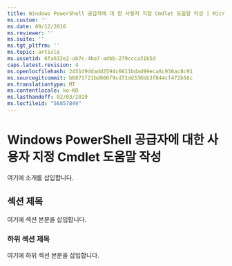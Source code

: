 ```yaml
---
title: Windows PowerShell 공급자에 대 한 사용자 지정 Cmdlet 도움말 작성 | Microsoft Docs
ms.custom: ''
ms.date: 09/12/2016
ms.reviewer: ''
ms.suite: ''
ms.tgt_pltfrm: ''
ms.topic: article
ms.assetid: 6fa632e2-ab7c-4be7-adbb-279ccca31b5d
caps.latest.revision: 4
ms.openlocfilehash: 2451d9ddadd2594c6611bdad99eca8c936ac8c91
ms.sourcegitcommit: b6871f21bd666f9cd71dd336bb3f844cf472b56c
ms.translationtype: MT
ms.contentlocale: ko-KR
ms.lasthandoff: 02/03/2019
ms.locfileid: "56857849"
---
```

# <a name="writing-custom-cmdlet-help-for-windows-powershell-providers"></a>Windows PowerShell 공급자에 대한 사용자 지정 Cmdlet 도움말 작성

여기에 소개를 삽입합니다.

## <a name="section-heading"></a>섹션 제목

 여기에 섹션 본문을 삽입합니다.

### <a name="subsection-heading"></a>하위 섹션 제목

 여기에 하위 섹션 본문을 삽입합니다.